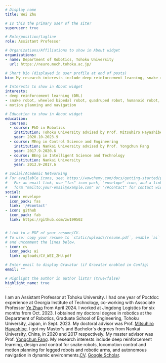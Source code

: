```yaml
---
# Display name
title: Wei Zhu

# Is this the primary user of the site?
superuser: true

# Role/position/tagline
role: Assistant Professor

# Organizations/Affiliations to show in About widget
organizations:
- name: Department of Robotics, Tohoku University
  url: https://neuro.mech.tohoku.ac.jp/

# Short bio (displayed in user profile at end of posts)
bio: My research interests include deep reinforcement learning, snake robots, wheeled bipedal robots, robotic arms, quadruped robots, humanoid robots, and social navigation.

# Interests to show in About widget
interests:
- deep reinforcement learning (DRL)
- snake robot, wheeled bipedal robot, quadruped robot, humanoid robot, and robotic arm
- motion planning and navigation

# Education to show in About widget
education:
  courses:
  - course: PhD in Robotics
    institution: Tohoku University advised by Prof. Mitsuhiro Hayashibe
    year: 2020.10-2023.9
  - course: MEng in Control Science and Engineering
    institution: Nankai University advised by Prof. Yongchun Fang
    year: 2017.9-2020.6
  - course: BEng in Intelligent Science and Technology
    institution: Nankai University
    year: 2013.9-2017.6

# Social/Academic Networking
# For available icons, see: https://wowchemy.com/docs/getting-started/page-builder/#icons
#   For an email link, use "fas" icon pack, "envelope" icon, and a link in the
#   form "mailto:your-email@example.com" or "/#contact" for contact widget.
social:
- icon: envelope
  icon_pack: fas
  link: '/#contact'
- icon: github
  icon_pack: fab
  link: https://github.com/zw199502


# Link to a PDF of your resume/CV.
# To use: copy your resume to `static/uploads/resume.pdf`, enable `ai` icons in `params.toml`, 
# and uncomment the lines below.
- icon: cv
  icon_pack: ai
  link: uploads/CV_WEI_ZHU.pdf

# Enter email to display Gravatar (if Gravatar enabled in Config)
email: ""

# Highlight the author in author lists? (true/false)
highlight_name: true
---
```

I am an Assistant Professor at Tohoku University. I had one year of Poctdoc experience at Georgia Institute of Technology, co-working with Associate Professor [Ye Zhao](https://sites.google.com/site/yezhaout) from April 2024. I worked at Jingdong Logistics for six months from Oct. 2023. I obtained my doctoral degree in robotics at the Department of Robotics, Graduate School of Engineering, Tohoku University, Japan, in Sept. 2023. My doctoral advisor was Prof. [Mitsuhiro Hayashibe](http://neuro.mech.tohoku.ac.jp/). I got my Master's and Bachelor's degrees from Nankai University, China, in 2020 and 2017 respectively. My master advisor was Prof. [Yongchun Fang](https://aien.nankai.edu.cn/2021/1108/c28086a418492/page.htm). My research interests include deep reinforcement learning, design and control for snake robots, locomotion control and motion planning for legged robots and robotic arms, and autonomous navigation in dynamic environments.[CV](uploads/CV_WEI_ZHU.pdf). [Google Scholar](https://scholar.google.com/citations?user=VF626xoAAAAJ&hl=en).


